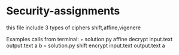 # Security-assignments
this file include 3 types of ciphers
shift,affine,vigenere 

Examples calls from terminal: 
◦ solution.py affine decrypt input.text output.text  a b 
◦ solution.py shift encrypt input.text output.text a
